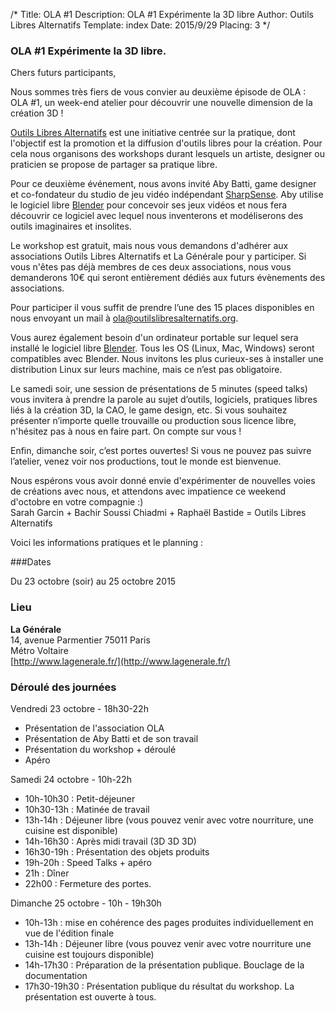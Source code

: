 /*
Title: OLA #1
Description: OLA #1 Expérimente la 3D libre
Author: Outils Libres Alternatifs
Template: index
Date: 2015/9/29
Placing: 3
*/


### OLA #1 Expérimente la 3D libre.

Chers futurs participants,

Nous sommes très fiers de vous convier au deuxième épisode de OLA : OLA #1, un week-end atelier pour découvrir une nouvelle dimension de la création 3D !

[Outils Libres Alternatifs](http://outilslibresalternatifs.org/) est une initiative centrée sur la pratique, dont l'objectif est la promotion et la diffusion d'outils libres pour la création. Pour cela nous organisons des workshops durant lesquels un artiste, designer ou praticien se propose de partager sa pratique libre.

Pour ce deuxième événement, nous avons invité Aby Batti, game designer et co-fondateur du studio de jeu vidéo indépendant [SharpSense](http://www.sharpsense.fr/). Aby utilise le logiciel libre [Blender](http://www.blender.org/) pour concevoir ses jeux vidéos et nous fera découvrir ce logiciel avec lequel nous inventerons et modéliserons des outils imaginaires et insolites.

Le workshop est gratuit, mais nous vous demandons d'adhérer aux associations Outils Libres Alternatifs et La Générale pour y participer. Si vous n'êtes pas déjà membres de ces deux associations, nous vous demanderons 10€ qui seront entièrement dédiés aux futurs évènements des associations.

Pour participer il vous suffit de prendre l’une des 15 places disponibles en nous envoyant un mail à [ola@outilslibresalternatifs.org](mailto:ola@outilslibresalternatifs.org).

Vous aurez également besoin d'un ordinateur portable sur lequel sera installé le logiciel libre [Blender](http://www.blender.org/). Tous les OS (Linux, Mac, Windows) seront compatibles avec Blender. Nous invitons les plus curieux-ses à installer une distribution Linux sur leurs machine, mais ce n’est pas obligatoire.

Le samedi soir, une session de présentations de 5 minutes (speed talks) vous invitera à prendre la parole au sujet d’outils, logiciels, pratiques libres liés à la création 3D, la CAO, le game design, etc. Si vous souhaitez présenter n’importe quelle trouvaille ou production sous licence libre, n'hésitez pas à nous en faire part. On compte sur vous !

Enfin, dimanche soir, c’est portes ouvertes! Si vous ne pouvez pas suivre l’atelier, venez voir nos productions, tout le monde est bienvenue.

Nous espérons vous avoir donné envie d'expérimenter de nouvelles voies de créations avec nous, et attendons avec impatience ce weekend d'octobre en votre compagnie :)  
Sarah Garcin + Bachir Soussi Chiadmi + Raphaël Bastide =
Outils Libres Alternatifs

Voici les informations pratiques et le planning :

###Dates

Du 23 octobre (soir) au 25 octobre 2015

### Lieu

**La Générale**  
14, avenue Parmentier 75011 Paris  
Métro Voltaire  
[http://www.lagenerale.fr/](http://www.lagenerale.fr/)

### Déroulé des journées

Vendredi 23 octobre - 18h30-22h

- Présentation de l'association OLA
- Présentation de Aby Batti et de son travail
- Présentation du workshop + déroulé
- Apéro

Samedi 24 octobre - 10h-22h

- 10h-10h30 : Petit-déjeuner
- 10h30-13h : Matinée de travail
- 13h-14h : Déjeuner libre (vous pouvez venir avec votre nourriture, une cuisine est disponible)
- 14h-16h30 : Après midi travail (3D 3D 3D)
- 16h30-19h : Présentation des objets produits
- 19h-20h : Speed Talks + apéro
- 21h : Dîner
- 22h00 : Fermeture des portes.

Dimanche 25 octobre - 10h - 19h30h

- 10h-13h : mise en cohérence des pages produites individuellement en vue de l'édition finale
- 13h-14h : Déjeuner libre (vous pouvez venir avec votre nourriture une cuisine est toujours disponible)
- 14h-17h30 : Préparation de la présentation publique. Bouclage de la documentation
- 17h30-19h30 : Présentation publique du résultat du workshop. La présentation est ouverte à tous.
